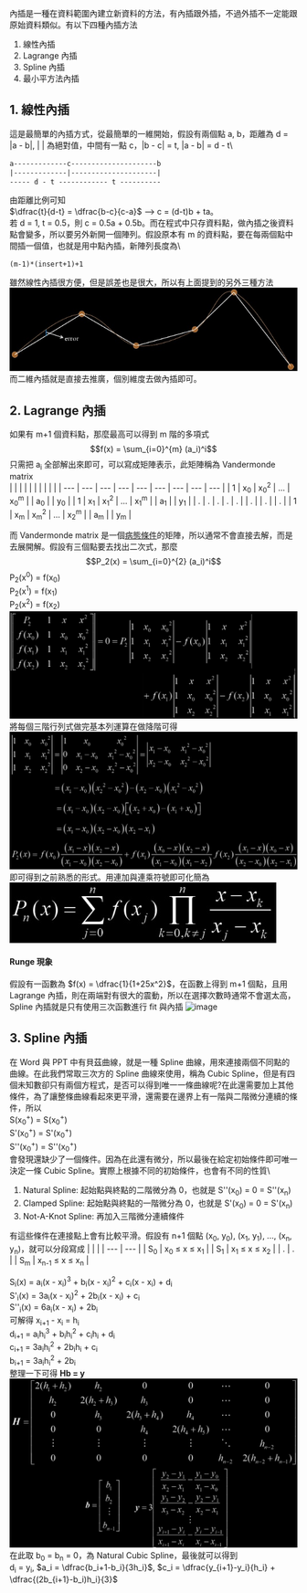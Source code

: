 內插是一種在資料範圍內建立新資料的方法，有內插跟外插，不過外插不一定能跟原始資料類似。有以下四種內插方法
1. 線性內插
2. Lagrange 內插
3. Spline 內插
4. 最小平方法內插

## 1. 線性內插
這是最簡單的內插方式，從最簡單的一維開始，假設有兩個點 a, b，距離為 d = |a - b|, | | 為絕對值，中間有一點 c，|b - c| = t, |a - b| = d - t\
```
a-------------c---------------------b
|-------------|---------------------|
----- d - t ------------ t ----------
```
由距離比例可知\
$\dfrac{t}{d-t} = \dfrac{b-c}{c-a}$ --> c = (d-t)b + ta。\
若 d = 1, t = 0.5，則 c = 0.5a + 0.5b。而在程式中只存資料點，做內插之後資料點會變多，所以要另外新開一個陣列。假設原本有 m 的資料點，要在每兩個點中間插一個值，也就是用中點內插，新陣列長度為\
```
(m-1)*(insert+1)+1
```
雖然線性內插很方便，但是誤差也是很大，所以有上面提到的另外三種方法\
![image](https://github.com/JrPhy/numerical/blob/master/interpolate/pic/interpolate.jpg)\
而二維內插就是直接去推廣，個別維度去做內插即可。

## 2. Lagrange 內插
如果有 m+1 個資料點，那麼最高可以得到 m 階的多項式\
$$f(x) = \sum_{i=0}^{m} (a_i)^i$$
只需把 a<sub>i</sub> 全部解出來即可，可以寫成矩陣表示，此矩陣稱為 Vandermonde matrix\
|   |  |  |  |  |  |  |  |  |
| --- | --- | --- | --- | --- | --- | --- | --- | --- |
| 1 | x<sub>0</sub> | x<sub>0</sub><sup>2</sup> | ... | x<sub>0</sub><sup>m</sup> | | a<sub>0</sub> | | y<sub>0</sub> |
| 1 | x<sub>1</sub> | x<sub>1</sub><sup>2</sup> | ... | x<sub>1</sub><sup>m</sup> | | a<sub>1</sub> | | y<sub>1</sub> |
| . | . | . | . | . | | . | | . | | . |
| 1 | x<sub>m</sub> | x<sub>m</sub><sup>2</sup> | ... | x<sub>2</sub><sup>m</sup> | | a<sub>m</sub> | | y<sub>m</sub> |

而 Vandermonde matrix 是一個[病態條件](https://github.com/JrPhy/numerical/tree/master/least-square#1-lu-%E5%88%86%E8%A7%A3)的矩陣，所以通常不會直接去解，而是去展開解。假設有三個點要去找出二次式，那麼\
$$P_2(x) = \sum_{i=0}^{2} (a_i)^i$$
P<sub>2</sub>(x<sup>0</sup>) = f(x<sub>0</sub>)\
P<sub>2</sub>(x<sup>1</sup>) = f(x<sub>1</sub>)\
P<sub>2</sub>(x<sup>2</sup>) = f(x<sub>2</sub>)\
![image](https://github.com/JrPhy/numerical/blob/master/interpolate/pic/Lagrange_inter.jpg)\
將每個三階行列式做完基本列運算在做降階可得\
![image](https://github.com/JrPhy/numerical/blob/master/interpolate/pic/Lagrange_inter_sol.jpg)\
即可得到之前熟悉的形式。用連加與連乘符號即可化簡為\
![image](https://github.com/JrPhy/numerical/blob/master/interpolate/pic/Lagrange_poly.jpg)

#### Runge 現象
假設有一函數為 $f(x) = \dfrac{1}{1+25x^2}$，在函數上得到 m+1 個點，且用 Lagrange 內插，則在兩端對有很大的震動，所以在選擇次數時通常不會選太高，Spline 內插就是只有使用三次函數進行 fit 與內插
![image](https://upload.wikimedia.org/wikipedia/commons/f/f9/Rungesphenomenon.png)

## 3. Spline 內插
在 Word 與 PPT 中有貝茲曲線，就是一種 Spline 曲線，用來連接兩個不同點的曲線。在此我們常取三次方的 Spline 曲線來使用，稱為 Cubic Spline，但是有四個未知數卻只有兩個方程式，是否可以得到唯一一條曲線呢?在此還需要加上其他條件，為了讓整條曲線看起來更平滑，還需要在邊界上有一階與二階微分連續的條件，所以\
S(x<sub>0</sub><sup>+</sup>) = S(x<sub>0</sub><sup>+</sup>)\
S'(x<sub>0</sub><sup>+</sup>) = S'(x<sub>0</sub><sup>+</sup>)\
S''(x<sub>0</sub><sup>+</sup>) = S''(x<sub>0</sub><sup>+</sup>)\
會發現還缺少了一個條件。因為在此還有微分，所以最後在給定初始條件即可唯一決定一條 Cubic Spline。實際上根據不同的初始條件，也會有不同的性質\
1. Natural Spline: 起始點與終點的二階微分為 0，也就是 S''(x<sub>0</sub>) = 0 = S''(x<sub>n</sub>)
2. Clamped Spline: 起始點與終點的一階微分為 0，也就是 S'(x<sub>0</sub>) = 0 = S'(x<sub>n</sub>)
3. Not-A-Knot Spline: 再加入三階微分連續條件

有這些條件在連接點上會有比較平滑。假設有 n+1 個點 (x<sub>0</sub>, y<sub>0</sub>), (x<sub>1</sub>, y<sub>1</sub>), ..., (x<sub>n</sub>, y<sub>n</sub>)，就可以分段寫成
|   |  |
| --- | --- |
| S<sub>0</sub> | x<sub>0</sub> ≤ x ≤ x<sub>1</sub> |
| S<sub>1</sub> | x<sub>1</sub> ≤ x ≤ x<sub>2</sub> |
| . | . |
| S<sub>m</sub> | x<sub>n-1</sub> ≤ x ≤ x<sub>n</sub> |

S<sub>i</sub>(x) = a<sub>i</sub>(x - x<sub>i</sub>)<sup>3</sup> + b<sub>i</sub>(x - x<sub>i</sub>)<sup>2</sup> + c<sub>i</sub>(x - x<sub>i</sub>) + d<sub>i</sub>\
S'<sub>i</sub>(x) = 3a<sub>i</sub>(x - x<sub>i</sub>)<sup>2</sup> + 2b<sub>i</sub>(x - x<sub>i</sub>) + c<sub>i</sub>\
S''<sub>i</sub>(x) = 6a<sub>i</sub>(x - x<sub>i</sub>) + 2b<sub>i</sub>\
可解得
x<sub>i+1</sub> - x<sub>i</sub> = h<sub>i</sub>\
d<sub>i+1</sub> = a<sub>i</sub>h<sub>i</sub><sup>3</sup> + b<sub>i</sub>h<sub>i</sub><sup>2</sup> + c<sub>i</sub>h<sub>i</sub> + d<sub>i</sub>\
c<sub>i+1</sub> = 3a<sub>i</sub>h<sub>i</sub><sup>2</sup> + 2b<sub>i</sub>h<sub>i</sub> + c<sub>i</sub>\
b<sub>i+1</sub> = 3a<sub>i</sub>h<sub>i</sub><sup>2</sup> + 2b<sub>i</sub>\
整理一下可得 **Hb = y**\
![image](https://github.com/JrPhy/numerical/blob/master/interpolate/pic/spline.jpg)\
在此取 b<sub>0</sub> = b<sub>n</sub> = 0，為 Natural Cubic Spline，最後就可以得到\
d<sub>i</sub> = y<sub>i</sub>, $a_i = \dfrac{b_i+1-b_i}{3h_i}$, $c_i = \dfrac{y_{i+1}-y_i}{h_i} + \dfrac{(2b_{i+1}-b_i)h_i}{3}$
